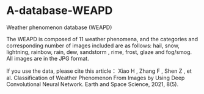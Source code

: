 # A-database-WEAPD
Weather phenomenon database (WEAPD)

The WEAPD is composed of 11 weather phenomena, and the categories and corresponding number of images included are as follows: hail, snow, lightning, rainbow, rain, dew, sandstorm , rime, frost, glaze and fog/smog. All images are in the JPG format.

If you use the data, please cite this article： Xiao H , Zhang F , Shen Z , et al. Classification of Weather Phenomenon From Images by Using Deep Convolutional Neural Network. Earth and Space Science, 2021, 8(5).
